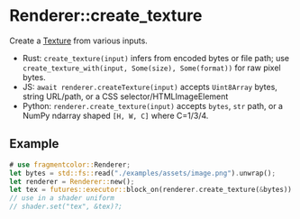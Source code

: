 # Renderer::create_texture

Create a [Texture](https://fragmentcolor.org/api/core/texture) from various inputs.

- Rust: `create_texture(input)` infers from encoded bytes or file path; use `create_texture_with(input, Some(size), Some(format))` for raw pixel bytes.
- JS: `await renderer.createTexture(input)` accepts `Uint8Array` bytes, string URL/path, or a CSS selector/HTMLImageElement
- Python: `renderer.create_texture(input)` accepts `bytes`, `str` path, or a NumPy ndarray shaped `[H, W, C]` where C=1/3/4.

## Example

```rust
# use fragmentcolor::Renderer;
let bytes = std::fs::read("./examples/assets/image.png").unwrap();
let renderer = Renderer::new();
let tex = futures::executor::block_on(renderer.create_texture(&bytes)).unwrap();
// use in a shader uniform
// shader.set("tex", &tex)?;
```
